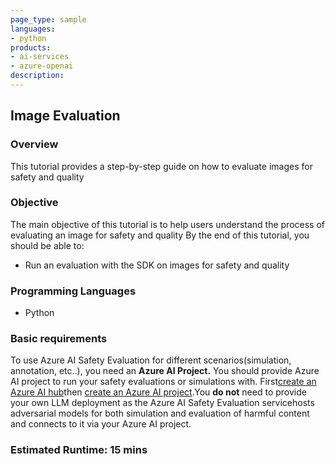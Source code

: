 ```yaml
---
page_type: sample
languages:
- python
products:
- ai-services
- azure-openai
description: 
---
```


## Image Evaluation

### Overview

This tutorial provides a step-by-step guide on how to evaluate images for safety and quality

### Objective

The main objective of this tutorial is to help users understand the process of evaluating an image for safety and quality
By the end of this tutorial, you should be able to:
- Run an evaluation with the SDK on images for safety and quality

### Programming Languages
 - Python

### Basic requirements

To use Azure AI Safety Evaluation for different scenarios(simulation, annotation, etc..), you need an **Azure AI Project.** You should provide Azure AI project to run your safety evaluations or simulations with. First[create an Azure AI hub](https://learn.microsoft.com/en-us/azure/ai-studio/concepts/ai-resources)then [create an Azure AI project](    https://learn.microsoft.com/en-us/azure/ai-studio/how-to/create-projects?tabs=ai-studio).You **do not** need to provide your own LLM deployment as the Azure AI Safety Evaluation servicehosts adversarial models for both simulation and evaluation of harmful content and connects to it via your Azure AI project.

### Estimated Runtime: 15 mins